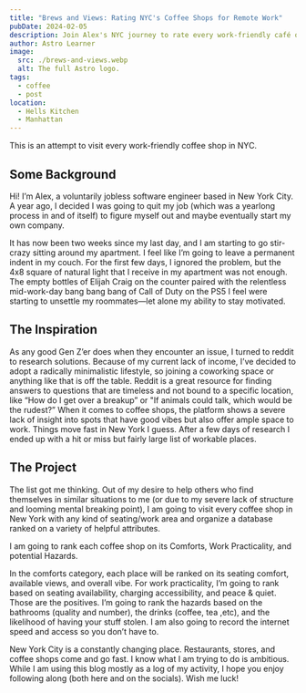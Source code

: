 ```yaml
---
title: "Brews and Views: Rating NYC's Coffee Shops for Remote Work"
pubDate: 2024-02-05
description: Join Alex's NYC journey to rate every work-friendly café on comfort, workability, and safety. Follow along to discover the ultimate coffee shop workspace.
author: Astro Learner
image:
  src: ./brews-and-views.webp
  alt: The full Astro logo.
tags:
  - coffee
  - post
location:
  - Hells Kitchen
  - Manhattan
---
```

This is an attempt to visit every work-friendly coffee shop in NYC.
## Some Background

Hi! I’m Alex, a voluntarily jobless software engineer based in New York City. A year ago, I decided I was going to quit my job (which was a yearlong process in and of itself) to figure myself out and maybe eventually start my own company. 

It has now been two weeks since my last day, and I am starting to go stir-crazy sitting around my apartment. I feel like I’m going to leave a permanent indent in my couch. For the first few days, I ignored the problem, but the 4x8 square of natural light that I receive in my apartment was not enough. The empty bottles of Elijah Craig on the counter paired with the relentless mid-work-day bang bang bang of Call of Duty on the PS5 I feel were starting to unsettle my roommates—let alone my ability to stay motivated. 

## The Inspiration

As any good Gen Z’er does when they encounter an issue,  I turned to reddit to research solutions. Because of my current lack of income, I’ve decided to adopt a radically minimalistic lifestyle, so joining a coworking space or anything like that is off the table. Reddit is a great resource for finding answers to questions that are timeless and not bound to a specific location, like “How do I get over a breakup” or "If animals could talk, which would be the rudest?” When it comes to coffee shops, the platform shows a severe lack of insight into spots that have good vibes but also offer ample space to work. Things move fast in New York I guess. After a few days of research I ended up with a hit or miss but fairly large list of workable places. 

## The Project

The list got me thinking. Out of my desire to help others who find themselves in similar situations to me (or due to my severe lack of structure and looming mental breaking point), I am going to visit every coffee shop in New York with any kind of seating/work area and organize a database ranked on a variety of helpful attributes. 

I am going to rank each coffee shop on its Comforts, Work Practicality, and potential Hazards.

In the comforts category, each place will be ranked on its seating comfort, available views, and overall vibe. For work practicality, I’m going to rank based on seating availability, charging accessibility, and peace & quiet. Those are the positives. I’m going to rank the hazards based on the bathrooms (quality and number), the drinks (coffee, tea ,etc), and the likelihood of having your stuff stolen. I am also going to record the internet speed and access so you don’t have to. 

New York City is a constantly changing place. Restaurants, stores, and coffee shops come and go fast. I know what I am trying to do is ambitious. While I am using this blog mostly as a log of my activity, I hope you enjoy following along (both here and on the socials). Wish me luck!
